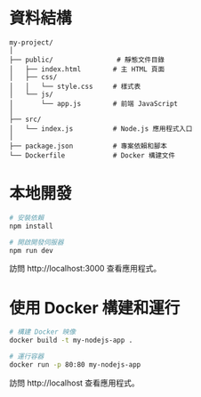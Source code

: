 # 資料結構
```
my-project/
│
├── public/                # 靜態文件目錄
│   ├── index.html        # 主 HTML 頁面
│   ├── css/
│   │   └── style.css     # 樣式表
│   └── js/
│       └── app.js        # 前端 JavaScript
│
├── src/
│   └── index.js          # Node.js 應用程式入口
│
├── package.json          # 專案依賴和腳本
└── Dockerfile            # Docker 構建文件
```

# 本地開發
```bash
# 安裝依賴
npm install

# 開啟開發伺服器
npm run dev
```
訪問 http://localhost:3000 查看應用程式。

# 使用 Docker 構建和運行
```bash
# 構建 Docker 映像
docker build -t my-nodejs-app .

# 運行容器
docker run -p 80:80 my-nodejs-app
```
訪問 http://localhost 查看應用程式。

